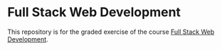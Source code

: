 # Full Stack Web Development

This repository is for the graded exercise of the course [Full Stack Web Development](https://fullstackopen.com/en). 
